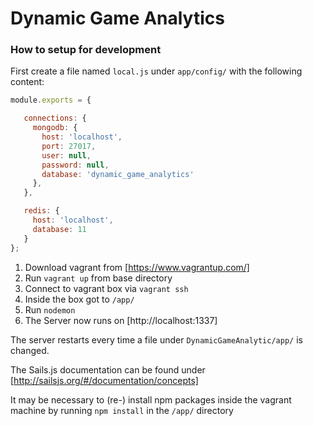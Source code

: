 # Dynamic Game Analytics

### How to setup for development

First create a file named `local.js` under `app/config/` with the following content:

```javascript
module.exports = {

   connections: {
     mongodb: {
       host: 'localhost',
       port: 27017,
       user: null,
       password: null,
       database: 'dynamic_game_analytics'
     },
   },

   redis: {
     host: 'localhost',
     database: 11
   }
};
```

1. Download vagrant from [https://www.vagrantup.com/]
2. Run `vagrant up` from base directory
3. Connect to vagrant box via `vagrant ssh`
4. Inside the box got to `/app/`
5. Run `nodemon`
6. The Server now runs on [http://localhost:1337]

The server restarts every time a file under `DynamicGameAnalytic/app/` is changed.

The Sails.js documentation can be found under [http://sailsjs.org/#/documentation/concepts]

It may be necessary to (re-) install npm packages inside the vagrant machine by running `npm install` in the `/app/` directory
